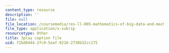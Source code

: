 ```yaml
---
content_type: resource
description: ''
file: null
file_location: /coursemedia/res-ll-005-mathematics-of-big-data-and-machine-learning-january-iap-2020/f2bd04442fc95eaf92162730b32cc175_zNGKX-4PRsk.vtt
file_type: application/x-subrip
resourcetype: Other
title: 3play caption file
uid: f2bd0444-2fc9-5eaf-9216-2730b32cc175
---
```

